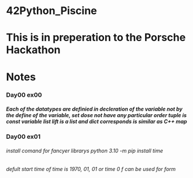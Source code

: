 # 42Python_Piscine

# This is in preperation to the Porsche Hackathon


# Notes

### Day00 ex00

##### Each of the datatypes are definied in decleration of the variable not by the define of the variable, set dose not have any particular order tuple is const variable list lift is a list and dict corresponds is similar as C++ map


### Day00 ex01


###### install comand for fancyer librarys python 3.10 -m pip install time
###### defult start time of time is 1970, 01, 01 or time 0 f can be used for form
